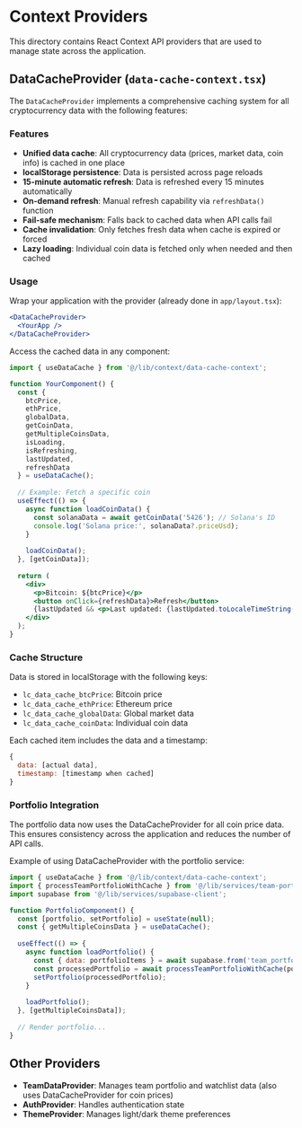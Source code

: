 # Context Providers

This directory contains React Context API providers that are used to manage state across the application.

## DataCacheProvider (`data-cache-context.tsx`)

The `DataCacheProvider` implements a comprehensive caching system for all cryptocurrency data with the following features:

### Features

- **Unified data cache**: All cryptocurrency data (prices, market data, coin info) is cached in one place
- **localStorage persistence**: Data is persisted across page reloads
- **15-minute automatic refresh**: Data is refreshed every 15 minutes automatically
- **On-demand refresh**: Manual refresh capability via `refreshData()` function
- **Fail-safe mechanism**: Falls back to cached data when API calls fail
- **Cache invalidation**: Only fetches fresh data when cache is expired or forced
- **Lazy loading**: Individual coin data is fetched only when needed and then cached

### Usage

Wrap your application with the provider (already done in `app/layout.tsx`):

```jsx
<DataCacheProvider>
  <YourApp />
</DataCacheProvider>
```

Access the cached data in any component:

```jsx
import { useDataCache } from '@/lib/context/data-cache-context';

function YourComponent() {
  const { 
    btcPrice, 
    ethPrice, 
    globalData, 
    getCoinData,
    getMultipleCoinsData,
    isLoading, 
    isRefreshing, 
    lastUpdated,
    refreshData
  } = useDataCache();
  
  // Example: Fetch a specific coin
  useEffect(() => {
    async function loadCoinData() {
      const solanaData = await getCoinData('5426'); // Solana's ID
      console.log('Solana price:', solanaData?.priceUsd);
    }
    
    loadCoinData();
  }, [getCoinData]);
  
  return (
    <div>
      <p>Bitcoin: ${btcPrice}</p>
      <button onClick={refreshData}>Refresh</button>
      {lastUpdated && <p>Last updated: {lastUpdated.toLocaleTimeString()}</p>}
    </div>
  );
}
```

### Cache Structure

Data is stored in localStorage with the following keys:

- `lc_data_cache_btcPrice`: Bitcoin price
- `lc_data_cache_ethPrice`: Ethereum price  
- `lc_data_cache_globalData`: Global market data
- `lc_data_cache_coinData`: Individual coin data

Each cached item includes the data and a timestamp:

```js
{
  data: [actual data],
  timestamp: [timestamp when cached]
}
```

### Portfolio Integration

The portfolio data now uses the DataCacheProvider for all coin price data. This ensures consistency across the application and reduces the number of API calls.

Example of using DataCacheProvider with the portfolio service:

```jsx
import { useDataCache } from '@/lib/context/data-cache-context';
import { processTeamPortfolioWithCache } from '@/lib/services/team-portfolio';
import supabase from '@/lib/services/supabase-client';

function PortfolioComponent() {
  const [portfolio, setPortfolio] = useState(null);
  const { getMultipleCoinsData } = useDataCache();
  
  useEffect(() => {
    async function loadPortfolio() {
      const { data: portfolioItems } = await supabase.from('team_portfolio').select('*');
      const processedPortfolio = await processTeamPortfolioWithCache(portfolioItems, getMultipleCoinsData);
      setPortfolio(processedPortfolio);
    }
    
    loadPortfolio();
  }, [getMultipleCoinsData]);
  
  // Render portfolio...
}
```

## Other Providers

- **TeamDataProvider**: Manages team portfolio and watchlist data (also uses DataCacheProvider for coin prices)
- **AuthProvider**: Handles authentication state
- **ThemeProvider**: Manages light/dark theme preferences 